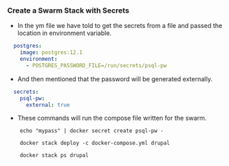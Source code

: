 ### Create a Swarm Stack with Secrets


- In the ym file we have told to get the secrets from a file and passed the location in environment variable.

```yaml
  postgres:
    image: postgres:12.1
    environment:
      - POSTGRES_PASSWORD_FILE=/run/secrets/psql-pw

```

- And then mentioned that the password will be generated externally.

```yaml
  secrets:
    psql-pw:
      external: true
```

- These commands will run the compose file written for the swarm.

```shell
	echo "mypass" | docker secret create psql-pw -

	docker stack deploy -c docker-compose.yml drupal
	
	docker stack ps drupal
```
